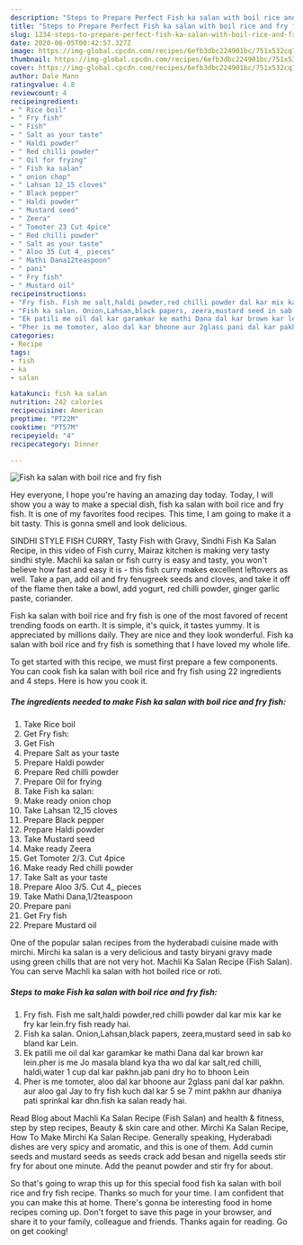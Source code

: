 ```yaml
---
description: "Steps to Prepare Perfect Fish ka salan with boil rice and fry fish"
title: "Steps to Prepare Perfect Fish ka salan with boil rice and fry fish"
slug: 1234-steps-to-prepare-perfect-fish-ka-salan-with-boil-rice-and-fry-fish
date: 2020-06-05T00:42:57.327Z
image: https://img-global.cpcdn.com/recipes/6efb3dbc224901bc/751x532cq70/fish-ka-salan-with-boil-rice-and-fry-fish-recipe-main-photo.jpg
thumbnail: https://img-global.cpcdn.com/recipes/6efb3dbc224901bc/751x532cq70/fish-ka-salan-with-boil-rice-and-fry-fish-recipe-main-photo.jpg
cover: https://img-global.cpcdn.com/recipes/6efb3dbc224901bc/751x532cq70/fish-ka-salan-with-boil-rice-and-fry-fish-recipe-main-photo.jpg
author: Dale Mann
ratingvalue: 4.8
reviewcount: 4
recipeingredient:
- " Rice boil"
- " Fry fish"
- " Fish"
- " Salt as your taste"
- " Haldi powder"
- " Red chilli powder"
- " Oil for frying"
- " Fish ka salan"
- " onion chop"
- " Lahsan 12_15 cloves"
- " Black pepper"
- " Haldi powder"
- " Mustard seed"
- " Zeera"
- " Tomoter 23 Cut 4pice"
- " Red chilli powder"
- " Salt as your taste"
- " Aloo 35 Cut 4_ pieces"
- " Mathi Dana12teaspoon"
- " pani"
- " Fry fish"
- " Mustard oil"
recipeinstructions:
- "Fry fish. Fish me salt,haldi powder,red chilli powder dal kar mix kar ke fry kar lein.fry fish ready hai."
- "Fish ka salan. Onion,Lahsan,black papers, zeera,mustard seed in sab ko bland kar Lein."
- "Ek patili me oil dal kar garamkar ke mathi Dana dal kar brown kar lein.pher is me Jo masala bland kya tha wo dal kar salt,red chilli, haldi,water 1 cup dal kar pakhn.jab pani dry ho to bhoon Lein"
- "Pher is me tomoter, aloo dal kar bhoone aur 2glass pani dal kar pakhn. aur aloo gal Jay to fry fish kuch dal kar 5 se 7 mint pakhn aur dhaniya pati sprinkal kar dhn.fish ka salan ready hai."
categories:
- Recipe
tags:
- fish
- ka
- salan

katakunci: fish ka salan 
nutrition: 242 calories
recipecuisine: American
preptime: "PT22M"
cooktime: "PT57M"
recipeyield: "4"
recipecategory: Dinner

---
```



![Fish ka salan with boil rice and fry fish](https://img-global.cpcdn.com/recipes/6efb3dbc224901bc/751x532cq70/fish-ka-salan-with-boil-rice-and-fry-fish-recipe-main-photo.jpg)

Hey everyone, I hope you're having an amazing day today. Today, I will show you a way to make a special dish, fish ka salan with boil rice and fry fish. It is one of my favorites food recipes. This time, I am going to make it a bit tasty. This is gonna smell and look delicious.

SINDHI STYLE FISH CURRY, Tasty Fish with Gravy, Sindhi Fish Ka Salan Recipe, in this video of Fish curry, Mairaz kitchen is making very tasty sindhi style. Machli ka salan or fish curry is easy and tasty, you won&#39;t believe how fast and easy it is - this fish curry makes excellent leftovers as well. Take a pan, add oil and fry fenugreek seeds and cloves, and take it off of the flame then take a bowl, add yogurt, red chilli powder, ginger garlic paste, coriander.

Fish ka salan with boil rice and fry fish is one of the most favored of recent trending foods on earth. It is simple, it's quick, it tastes yummy. It is appreciated by millions daily. They are nice and they look wonderful. Fish ka salan with boil rice and fry fish is something that I have loved my whole life.


To get started with this recipe, we must first prepare a few components. You can cook fish ka salan with boil rice and fry fish using 22 ingredients and 4 steps. Here is how you cook it.

<!--inarticleads1-->

##### The ingredients needed to make Fish ka salan with boil rice and fry fish:

1. Take  Rice boil
1. Get  Fry fish:
1. Get  Fish
1. Prepare  Salt as your taste
1. Prepare  Haldi powder
1. Prepare  Red chilli powder
1. Prepare  Oil for frying
1. Take  Fish ka salan:
1. Make ready  onion chop
1. Take  Lahsan 12_15 cloves
1. Prepare  Black pepper
1. Prepare  Haldi powder
1. Take  Mustard seed
1. Make ready  Zeera
1. Get  Tomoter 2/3. Cut 4pice
1. Make ready  Red chilli powder
1. Take  Salt as your taste
1. Prepare  Aloo 3/5. Cut 4_ pieces
1. Take  Mathi Dana,1/2teaspoon
1. Prepare  pani
1. Get  Fry fish
1. Prepare  Mustard oil


One of the popular salan recipes from the hyderabadi cuisine made with mirchi. Mirchi ka salan is a very delicious and tasty biryani gravy made using green chills that are not very hot. Machli Ka Salan Recipe (Fish Salan). You can serve Machli ka salan with hot boiled rice or roti. 

<!--inarticleads2-->

##### Steps to make Fish ka salan with boil rice and fry fish:

1. Fry fish. Fish me salt,haldi powder,red chilli powder dal kar mix kar ke fry kar lein.fry fish ready hai.
1. Fish ka salan. Onion,Lahsan,black papers, zeera,mustard seed in sab ko bland kar Lein.
1. Ek patili me oil dal kar garamkar ke mathi Dana dal kar brown kar lein.pher is me Jo masala bland kya tha wo dal kar salt,red chilli, haldi,water 1 cup dal kar pakhn.jab pani dry ho to bhoon Lein
1. Pher is me tomoter, aloo dal kar bhoone aur 2glass pani dal kar pakhn. aur aloo gal Jay to fry fish kuch dal kar 5 se 7 mint pakhn aur dhaniya pati sprinkal kar dhn.fish ka salan ready hai.


Read Blog about Machli Ka Salan Recipe (Fish Salan) and health &amp; fitness, step by step recipes, Beauty &amp; skin care and other. Mirchi Ka Salan Recipe, How To Make Mirchi Ka Salan Recipe. Generally speaking, Hyderabadi dishes are very spicy and aromatic, and this is one of them. Add cumin seeds and mustard seeds as seeds crack add besan and nigella seeds stir fry for about one minute. Add the peanut powder and stir fry for about. 

So that's going to wrap this up for this special food fish ka salan with boil rice and fry fish recipe. Thanks so much for your time. I am confident that you can make this at home. There's gonna be interesting food in home recipes coming up. Don't forget to save this page in your browser, and share it to your family, colleague and friends. Thanks again for reading. Go on get cooking!

